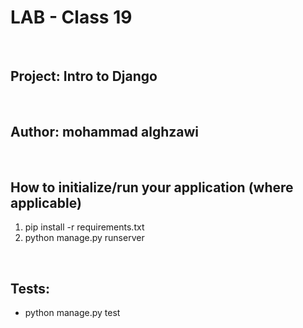 # LAB - Class 19

<br>

## Project: Intro to Django

<br>

## Author: mohammad alghzawi

<br>

## How to initialize/run your application (where applicable)

1. pip install -r requirements.txt
2. python manage.py runserver

<br>

## Tests:

- python manage.py test     